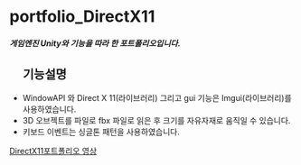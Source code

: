 # portfolio_DirectX11
<h5>게임엔진 Unity와 기능을 따라 한 포트폴리오입니다.</h5>
<ul>
<h2>기능설명</h2>
<li>WindowAPI 와 Direct X 11(라이브러리) 그리고 gui 기능은 Imgui(라이브러리)를 사용하였습니다.</li>
<li>3D 오브젝트를 파일로 fbx 파일로 읽은 후 크기를 자유자재로 움직일 수 있습니다.</li>
<li>키보드 이벤트는 싱글톤 패턴을 사용하였습니다.</li>
</ul>

<a href="https://www.youtube.com/watch?v=ZVq0V6tJQ4I">DirectX11포트폴리오 영상</a><br>
